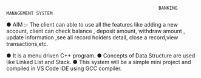 
                                                            BANKING MANAGEMENT SYSTEM

● AIM :- The client can able to use all the features like adding a new account, client can check balance , deposit amount, withdraw amount , update information ,see all record holders detail, close a record,view transactions,etc.

● It is a menu driven C++ program. ● Concepts of Data Structure are used like Linked List and Stack. ● This system will be a simple mini project and compiled in VS Code IDE using GCC compiler.
